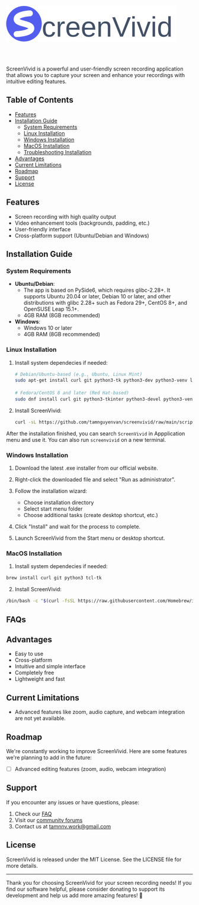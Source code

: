 ![ScreenVivid](./assets/banner.svg)

<br>
<br>

ScreenVivid is a powerful and user-friendly screen recording application that allows you to capture your screen and enhance your recordings with intuitive editing features.
## Table of Contents

- [Features](#features)
- [Installation Guide](#installation-guide)
  - [System Requirements](#system-requirements)
  - [Linux Installation](#linux-installation)
  - [Windows Installation](#windows-installation)
  - [MacOS Installation](#macos-installation)
  - [Troubleshooting Installation](#troubleshooting-installation)
- [Advantages](#advantages)
- [Current Limitations](#current-limitations)
- [Roadmap](#roadmap)
- [Support](#support)
- [License](#license)

## Features

- Screen recording with high quality output
- Video enhancement tools (backgrounds, padding, etc.)
- User-friendly interface
- Cross-platform support (Ubuntu/Debian and Windows)

## Installation Guide

### System Requirements

- **Ubuntu/Debian**:
  - The app is based on PySide6, which requires glibc-2.28+. It supports Ubuntu 20.04 or later, Debian 10 or later, and other distributions with glibc 2.28+ such as Fedora 29+, CentOS 8+, and OpenSUSE Leap 15.1+.
  - 4GB RAM (8GB recommended)
- **Windows**:
  - Windows 10 or later
  - 4GB RAM (8GB recommended)

### Linux Installation

1. Install system dependecies if needed:
   ```bash
   # Debian/Ubuntu-based (e.g., Ubuntu, Linux Mint)
   sudo apt-get install curl git python3-tk python3-dev python3-venv libxcb-cursor0 -y

   # Fedora/CentOS 8 and later (Red Hat-based)
   sudo dnf install curl git python3-tkinter python3-devel python3-venv xcb-util-cursor -y
   ```

2. Install ScreenVivid:

   ```bash
   curl -sL https://github.com/tamnguyenvan/screenvivid/raw/main/scripts/install-linux.sh | bash
   ```

After the installation finished, you can search `ScreenVivid` in Appplication menu and use it. You can also run `screenvivid` on a new terminal.

### Windows Installation

1. Download the latest .exe installer from our official website.

2. Right-click the downloaded file and select "Run as administrator".

3. Follow the installation wizard:
   - Choose installation directory
   - Select start menu folder
   - Choose additional tasks (create desktop shortcut, etc.)

4. Click "Install" and wait for the process to complete.

5. Launch ScreenVivid from the Start menu or desktop shortcut.

### MacOS Installation
1. Install system dependecies if needed:
```bash
brew install curl git python3 tcl-tk
```
2. Install ScreenVivid:
```bash
/bin/bash -c "$(curl -fsSL https://raw.githubusercontent.com/Homebrew/install/HEAD/install.sh)"
```

## FAQs


## Advantages

- Easy to use
- Cross-platform
- Intuitive and simple interface
- Completely free
- Lightweight and fast

## Current Limitations

- Advanced features like zoom, audio capture, and webcam integration are not yet available.

## Roadmap

We're constantly working to improve ScreenVivid. Here are some features we're planning to add in the future:
- [ ] Advanced editing features (zoom, audio, webcam integration)

## Support

If you encounter any issues or have questions, please:

1. Check our [FAQ](#faqs)
2. Visit our [community forums](https://discord.gg/NKtmBnR6nE)
3. Contact us at tamnnv.work@gmail.com

## License

ScreenVivid is released under the MIT License. See the LICENSE file for more details.

---

Thank you for choosing ScreenVivid for your screen recording needs! If you find our software helpful, please consider donating to support its development and help us add more amazing features! 💖